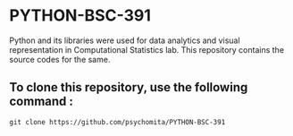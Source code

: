 # PYTHON-BSC-391
Python and its libraries were used for data analytics and visual representation in Computational Statistics lab. This repository contains the source codes for the same.
## To clone this repository, use the following command :
```
git clone https://github.com/psychomita/PYTHON-BSC-391
```
